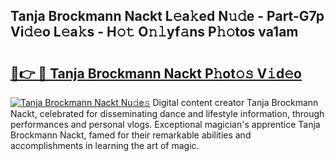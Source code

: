 ## Tanja Brockmann Nackt L𝚎a𝚔ed N𝚞𝚍e - Part-G7p Vi𝚍𝚎o L𝚎a𝚔s - H𝚘𝚝 O𝚗𝚕yf𝚊ns P𝚑𝚘tos va1am

# <h2><a href="http://kf8m7c.oniu.top/?m=Tanja+Brockmann+Nackt">🔗👉 🔴 Tanja Brockmann Nackt P𝚑ot𝚘𝚜 V𝚒d𝚎o</a></h2>

[![Tanja Brockmann Nackt Nu𝚍e𝚜](https://i.imgur.com/0qMVB7G.gif)](http://kf8m7c.oniu.top/?m=Tanja+Brockmann+Nackt)
Digital content creator Tanja Brockmann Nackt, celebrated for disseminating dance and lifestyle information, through performances and personal vlogs. Exceptional magician's apprentice Tanja Brockmann Nackt, famed for their remarkable abilities and accomplishments in learning the art of magic.  
